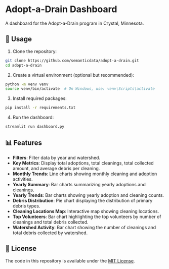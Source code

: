 # Adopt-a-Drain Dashboard

A dashboard for the Adopt-a-Drain program in Crystal, Minnesota.

## 🚀 Usage

1. Clone the repository:

```bash
git clone https://github.com/semanticdata/adopt-a-drain.git
cd adopt-a-drain
```

2. Create a virtual environment (optional but recommended):

```bash
python -m venv venv
source venv/bin/activate  # On Windows, use: venv\Scripts\activate
```

3. Install required packages:

```bash
pip install -r requirements.txt
```

4. Run the dashboard:

```bash
streamlit run dashboard.py
```

## 📊 Features

- **Filters**: Filter data by year and watershed.
- **Key Metrics**: Display total adoptions, total cleanings, total collected amount, and average debris per cleaning.
- **Monthly Trends**: Line charts showing monthly cleaning and adoption activities.
- **Yearly Summary**: Bar charts summarizing yearly adoptions and cleanings.
- **Yearly Trends**: Bar charts showing yearly adoption and cleaning counts.
- **Debris Distribution**: Pie chart displaying the distribution of primary debris types.
- **Cleaning Locations Map**: Interactive map showing cleaning locations.
- **Top Volunteers**: Bar chart highlighting the top volunteers by number of cleanings and total debris collected.
- **Watershed Activity**: Bar chart showing the number of cleanings and total debris collected by watershed.

## 📜 License

The code in this repository is available under the [MIT License](LICENSE).
